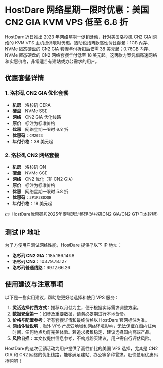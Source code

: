# HostDare 网络星期一限时优惠：美国 CN2 GIA KVM VPS 低至 6.8 折

HostDare 近日推出 2023 年网络星期一促销活动，针对美国洛杉矶 CN2 GIA 网络的 KVM VPS 主机提供限时优惠。活动包括两款高性价比套餐：1GB 内存、NVMe 固态硬盘的 CN2 GIA 套餐年付折扣后仅需 38 美元起；0.76GB 内存、NVMe 固态硬盘的 CN2 网络套餐年付低至 18 美元起。这两款方案凭借高速网络和实惠价格，非常适合有建站或办公需求的用户。

## 优惠套餐详情

### 1. 洛杉矶 CN2 GIA 优化套餐
- **机房**：洛杉矶 CERA  
- **硬盘**：NVMe SSD  
- **网络**：CN2 GIA 优化线路  
- **原价**：标注为标准价格  
- **优惠**：网络星期一限时 6.8 折  
- **优惠码**：`CM2023`  
- **年付价格**：38 美元起  

### 2. 洛杉矶 CN2 网络套餐
- **机房**：洛杉矶 QN  
- **硬盘**：NVMe SSD  
- **网络**：CN2 优化（非 CN2 GIA）  
- **原价**：标注为标准价格  
- **优惠**：网络星期一限时 5.8 折  
- **优惠码**：`3P1P38DXQB`  
- **年付价格**：18 美元起  

👉 [HostDare优惠码和2025年促销活动整理(洛杉矶CN2 GIA/CN2 GT/日本软银)](https://bit.ly/hostdare)

## 测试 IP 地址
为了方便用户测试网络性能，HostDare 提供了以下 IP 地址：  
- **洛杉矶 CN2 GIA**：185.186.146.8  
- **洛杉矶 CN2**：103.79.78.127  
- **洛杉矶普通线路**：69.12.66.26  

## 使用建议与注意事项
以下是一些实用建议，帮助您更好地选择和使用 VPS 服务：  
1. **灵活选择付费方式**：推荐以月付为主，便于根据实际需求调整方案。  
2. **数据安全第一**：如涉及重要数据，请务必定期进行本地备份。  
3. **价格与配置参考**：所有套餐详情和最终价格以 HostDare 官网标注为准。  
4. **网络体验说明**：海外 VPS 产品受地域和网络环境影响，无法保证在国内任何时间、任何地点均有完美体验。若追求极致稳定，建议选择国内高端产品。  
5. **风险自担**：本文仅提供信息参考，不构成购买建议，用户需自行评估风险。  

HostDare 的这次促销活动为用户提供了高性价比的美国 VPS 选择，尤其是 CN2 GIA 和 CN2 网络的优化线路，能够满足建站、办公等多种需求。赶快使用优惠码抢购吧！